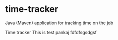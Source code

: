 # time-tracker
Java (Maven) application for tracking time on the job

Time tracker
This is test pankaj
fdfdfsgsdgsf
